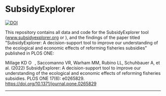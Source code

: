 # SubsidyExplorer

<a href="https://doi.org/10.5281/zenodo.5593733"><img src="https://zenodo.org/badge/DOI/10.5281/zenodo.5593733.svg" alt="DOI"></a>

This repository contains all data and code for the SubsidyExplorer tool (www.subsidyexplorer.org or ), and the findings of the paper titled "SubsidyExplorer: A decision-support tool to improve our understanding of the ecological and economic effects of reforming fisheries subsidies" published in PLOS ONE:

Millage KD <a href="https://orcid.org/0000-0002-1043-4035" target="orcid.widget" rel="noopener noreferrer" style="vertical-align:top;"><img src="https://orcid.org/sites/default/files/images/orcid_16x16.png" style="width:1em;margin-right:.5em;" alt="ORCID iD icon"></a>, Saccomanno VR, Warham MM, Rubino LL, Schuhbauer A, et al. (2022) SubsidyExplorer: A decision-support tool to improve our understanding of the ecological and economic effects of reforming fisheries subsidies. PLOS ONE 17(6): e0265829. https://doi.org/10.1371/journal.pone.0265829

--------- 
